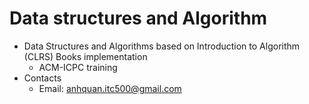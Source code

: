 # Data structures and Algorithm

- Data Structures and Algorithms based on Introduction to Algorithm (CLRS) Books implementation
  + ACM-ICPC training
- Contacts
  + Email: anhquan.itc500@gmail.com
